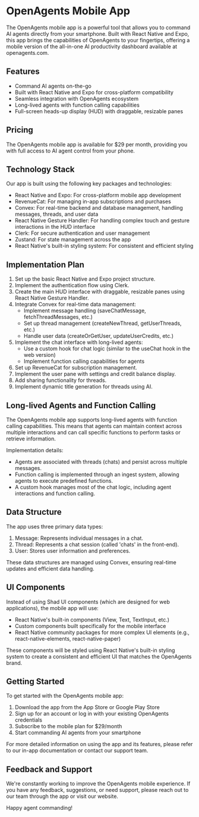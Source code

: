 # OpenAgents Mobile App

The OpenAgents mobile app is a powerful tool that allows you to command AI agents directly from your smartphone. Built with React Native and Expo, this app brings the capabilities of OpenAgents to your fingertips, offering a mobile version of the all-in-one AI productivity dashboard available at openagents.com.

## Features

- Command AI agents on-the-go
- Built with React Native and Expo for cross-platform compatibility
- Seamless integration with OpenAgents ecosystem
- Long-lived agents with function calling capabilities
- Full-screen heads-up display (HUD) with draggable, resizable panes

## Pricing

The OpenAgents mobile app is available for $29 per month, providing you with full access to AI agent control from your phone.

## Technology Stack

Our app is built using the following key packages and technologies:

- React Native and Expo: For cross-platform mobile app development
- RevenueCat: For managing in-app subscriptions and purchases
- Convex: For real-time backend and database management, handling messages, threads, and user data
- React Native Gesture Handler: For handling complex touch and gesture interactions in the HUD interface
- Clerk: For secure authentication and user management
- Zustand: For state management across the app
- React Native's built-in styling system: For consistent and efficient styling

## Implementation Plan

1. Set up the basic React Native and Expo project structure.
2. Implement the authentication flow using Clerk.
3. Create the main HUD interface with draggable, resizable panes using React Native Gesture Handler.
4. Integrate Convex for real-time data management:
   - Implement message handling (saveChatMessage, fetchThreadMessages, etc.)
   - Set up thread management (createNewThread, getUserThreads, etc.)
   - Handle user data (createOrGetUser, updateUserCredits, etc.)
5. Implement the chat interface with long-lived agents:
   - Use a custom hook for chat logic (similar to the useChat hook in the web version)
   - Implement function calling capabilities for agents
6. Set up RevenueCat for subscription management.
7. Implement the user pane with settings and credit balance display.
8. Add sharing functionality for threads.
9. Implement dynamic title generation for threads using AI.

## Long-lived Agents and Function Calling

The OpenAgents mobile app supports long-lived agents with function calling capabilities. This means that agents can maintain context across multiple interactions and can call specific functions to perform tasks or retrieve information.

Implementation details:
- Agents are associated with threads (chats) and persist across multiple messages.
- Function calling is implemented through an ingest system, allowing agents to execute predefined functions.
- A custom hook manages most of the chat logic, including agent interactions and function calling.

## Data Structure

The app uses three primary data types:
1. Message: Represents individual messages in a chat.
2. Thread: Represents a chat session (called 'chats' in the front-end).
3. User: Stores user information and preferences.

These data structures are managed using Convex, ensuring real-time updates and efficient data handling.

## UI Components

Instead of using Shad UI components (which are designed for web applications), the mobile app will use:
- React Native's built-in components (View, Text, TextInput, etc.)
- Custom components built specifically for the mobile interface
- React Native community packages for more complex UI elements (e.g., react-native-elements, react-native-paper)

These components will be styled using React Native's built-in styling system to create a consistent and efficient UI that matches the OpenAgents brand.

## Getting Started

To get started with the OpenAgents mobile app:

1. Download the app from the App Store or Google Play Store
2. Sign up for an account or log in with your existing OpenAgents credentials
3. Subscribe to the mobile plan for $29/month
4. Start commanding AI agents from your smartphone

For more detailed information on using the app and its features, please refer to our in-app documentation or contact our support team.

## Feedback and Support

We're constantly working to improve the OpenAgents mobile experience. If you have any feedback, suggestions, or need support, please reach out to our team through the app or visit our website.

Happy agent commanding!